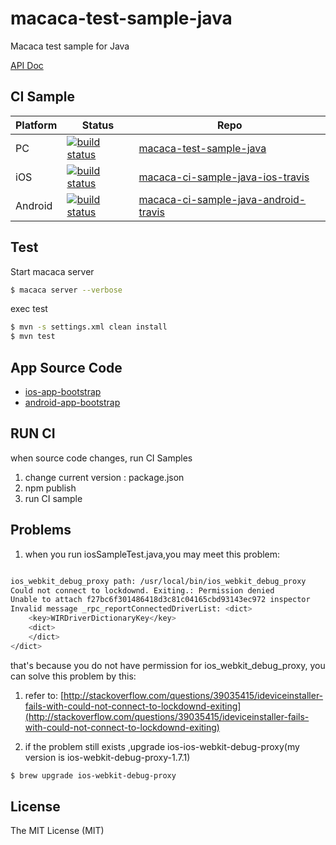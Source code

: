 # macaca-test-sample-java

Macaca test sample for Java

[API Doc](//macacajs.github.io/wd.java/)

[gitter-url]: https://gitter.im/alibaba/macaca

## CI Sample

| Platform   | Status                                          |  Repo                                                                                                         |
| ---------- | ----------------------------------------------- | ------------------------------------------------------------------------------------------------------------- |
| PC         | [![build status][travis-image-0]][travis-url-0] | [macaca-test-sample-java](https://github.com/macaca-sample/macaca-test-sample-java)                           |
| iOS        | [![build status][travis-image-1]][travis-url-1] | [macaca-ci-sample-java-ios-travis](https://github.com/macaca-sample/macaca-ci-sample-java-ios-travis)         |
| Android    | [![build status][travis-image-2]][travis-url-2] | [macaca-ci-sample-java-android-travis](https://github.com/macaca-sample/macaca-ci-sample-java-android-travis) |

[travis-image-0]: https://img.shields.io/travis/macaca-sample/macaca-test-sample-java.svg?style=flat-square
[travis-url-0]: https://travis-ci.org/macaca-sample/macaca-test-sample-java
[travis-image-1]: https://img.shields.io/travis/macaca-sample/macaca-ci-sample-java-ios-travis.svg?style=flat-square
[travis-url-1]: https://travis-ci.org/macaca-sample/macaca-ci-sample-java-ios-travis
[travis-image-2]: https://img.shields.io/travis/macaca-sample/macaca-ci-sample-java-android-travis.svg?style=flat-square
[travis-url-2]: https://travis-ci.org/macaca-sample/macaca-ci-sample-java-android-travis

## Test

Start macaca server

``` bash
$ macaca server --verbose
```

exec test

``` bash
$ mvn -s settings.xml clean install
$ mvn test
```

## App Source Code

- [ios-app-bootstrap](//github.com/xudafeng/ios-app-bootstrap)
- [android-app-bootstrap](//github.com/xudafeng/android-app-bootstrap)

## RUN CI

when source code changes, run CI Samples

1. change current version : package.json
2. npm publish
3. run CI sample 


## Problems

1. when you run iosSampleTest.java,you may meet this problem:


``` bash

ios_webkit_debug_proxy path: /usr/local/bin/ios_webkit_debug_proxy
Could not connect to lockdownd. Exiting.: Permission denied
Unable to attach f27bc6f301486418d3c81c04165cbd93143ec972 inspector
Invalid message _rpc_reportConnectedDriverList: <dict>
	<key>WIRDriverDictionaryKey</key>
	<dict>
	</dict>
</dict>

```

that's because you do not have permission for ios_webkit_debug_proxy, you can solve this problem by this:

1. refer to: [http://stackoverflow.com/questions/39035415/ideviceinstaller-fails-with-could-not-connect-to-lockdownd-exiting](http://stackoverflow.com/questions/39035415/ideviceinstaller-fails-with-could-not-connect-to-lockdownd-exiting)

2. if the problem still exists ,upgrade ios-ios-webkit-debug-proxy(my version is ios-webkit-debug-proxy-1.7.1)


``` bash
$ brew upgrade ios-webkit-debug-proxy

```

## License

The MIT License (MIT)
